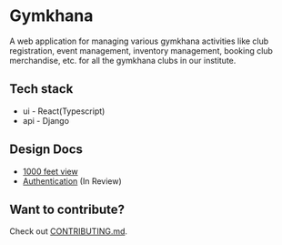 # Gymkhana

A web application for managing various gymkhana activities like club
registration, event management, inventory management, booking club
merchandise, etc. for all the gymkhana clubs in our institute.


## Tech stack
- ui - React(Typescript)
- api - Django

## Design Docs
- [1000 feet view](https://github.com/BitByte-TPC/gymkhana/wiki/1000-feet-View)
- [Authentication](https://github.com/BitByte-TPC/gymkhana/wiki/Authentication-Design-Doc) (In Review)

## Want to contribute?
Check out [CONTRIBUTING.md](CONTRIBUTING.md).

